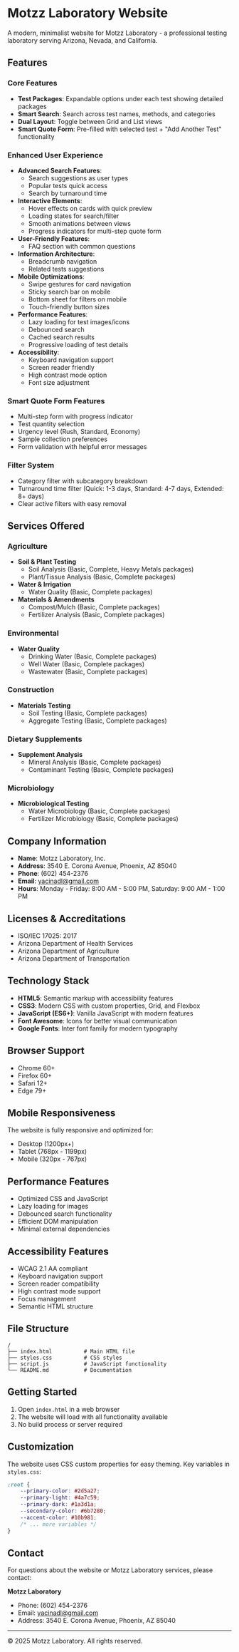 # Motzz Laboratory Website

A modern, minimalist website for Motzz Laboratory - a professional testing laboratory serving Arizona, Nevada, and California.

## Features

### Core Features
- **Test Packages**: Expandable options under each test showing detailed packages
- **Smart Search**: Search across test names, methods, and categories
- **Dual Layout**: Toggle between Grid and List views
- **Smart Quote Form**: Pre-filled with selected test + "Add Another Test" functionality

### Enhanced User Experience
- **Advanced Search Features**:
  - Search suggestions as user types
  - Popular tests quick access
  - Search by turnaround time
- **Interactive Elements**:
  - Hover effects on cards with quick preview
  - Loading states for search/filter
  - Smooth animations between views
  - Progress indicators for multi-step quote form
- **User-Friendly Features**:
  - FAQ section with common questions
- **Information Architecture**:
  - Breadcrumb navigation
  - Related tests suggestions
- **Mobile Optimizations**:
  - Swipe gestures for card navigation
  - Sticky search bar on mobile
  - Bottom sheet for filters on mobile
  - Touch-friendly button sizes
- **Performance Features**:
  - Lazy loading for test images/icons
  - Debounced search
  - Cached search results
  - Progressive loading of test details
- **Accessibility**:
  - Keyboard navigation support
  - Screen reader friendly
  - High contrast mode option
  - Font size adjustment

### Smart Quote Form Features
- Multi-step form with progress indicator
- Test quantity selection
- Urgency level (Rush, Standard, Economy)
- Sample collection preferences
- Form validation with helpful error messages

### Filter System
- Category filter with subcategory breakdown
- Turnaround time filter (Quick: 1-3 days, Standard: 4-7 days, Extended: 8+ days)
- Clear active filters with easy removal

## Services Offered

### Agriculture
- **Soil & Plant Testing**
  - Soil Analysis (Basic, Complete, Heavy Metals packages)
  - Plant/Tissue Analysis (Basic, Complete packages)
- **Water & Irrigation**
  - Water Quality (Basic, Complete packages)
- **Materials & Amendments**
  - Compost/Mulch (Basic, Complete packages)
  - Fertilizer Analysis (Basic, Complete packages)

### Environmental
- **Water Quality**
  - Drinking Water (Basic, Complete packages)
  - Well Water (Basic, Complete packages)
  - Wastewater (Basic, Complete packages)

### Construction
- **Materials Testing**
  - Soil Testing (Basic, Complete packages)
  - Aggregate Testing (Basic, Complete packages)

### Dietary Supplements
- **Supplement Analysis**
  - Mineral Analysis (Basic, Complete packages)
  - Contaminant Testing (Basic, Complete packages)

### Microbiology
- **Microbiological Testing**
  - Water Microbiology (Basic, Complete packages)
  - Fertilizer Microbiology (Basic, Complete packages)

## Company Information

- **Name**: Motzz Laboratory, Inc.
- **Address**: 3540 E. Corona Avenue, Phoenix, AZ 85040
- **Phone**: (602) 454-2376
- **Email**: yacinadl@gmail.com
- **Hours**: Monday - Friday: 8:00 AM - 5:00 PM, Saturday: 9:00 AM - 1:00 PM

## Licenses & Accreditations

- ISO/IEC 17025: 2017
- Arizona Department of Health Services
- Arizona Department of Agriculture
- Arizona Department of Transportation

## Technology Stack

- **HTML5**: Semantic markup with accessibility features
- **CSS3**: Modern CSS with custom properties, Grid, and Flexbox
- **JavaScript (ES6+)**: Vanilla JavaScript with modern features
- **Font Awesome**: Icons for better visual communication
- **Google Fonts**: Inter font family for modern typography

## Browser Support

- Chrome 60+
- Firefox 60+
- Safari 12+
- Edge 79+

## Mobile Responsiveness

The website is fully responsive and optimized for:
- Desktop (1200px+)
- Tablet (768px - 1199px)
- Mobile (320px - 767px)

## Performance Features

- Optimized CSS and JavaScript
- Lazy loading for images
- Debounced search functionality
- Efficient DOM manipulation
- Minimal external dependencies

## Accessibility Features

- WCAG 2.1 AA compliant
- Keyboard navigation support
- Screen reader compatibility
- High contrast mode support
- Focus management
- Semantic HTML structure

## File Structure

```
/
├── index.html          # Main HTML file
├── styles.css          # CSS styles
├── script.js           # JavaScript functionality
└── README.md           # Documentation
```

## Getting Started

1. Open `index.html` in a web browser
2. The website will load with all functionality available
3. No build process or server required

## Customization

The website uses CSS custom properties for easy theming. Key variables in `styles.css`:

```css
:root {
    --primary-color: #2d5a27;
    --primary-light: #4a7c59;
    --primary-dark: #1a3d1a;
    --secondary-color: #6b7280;
    --accent-color: #10b981;
    /* ... more variables */
}
```

## Contact

For questions about the website or Motzz Laboratory services, please contact:

**Motzz Laboratory**
- Phone: (602) 454-2376
- Email: yacinadl@gmail.com
- Address: 3540 E. Corona Avenue, Phoenix, AZ 85040

---

© 2025 Motzz Laboratory. All rights reserved.
